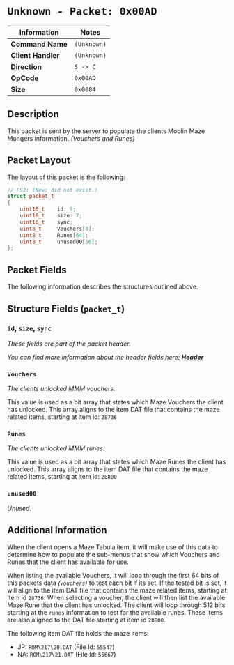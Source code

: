 # `Unknown - Packet: 0x00AD`

| Information               | Notes |
|---                        |---    |
| **Command Name**          | `(Unknown)` |
| **Client Handler**        | `(Unknown)` |
| **Direction**             | `S -> C` |
| **OpCode**                | `0x00AD` |
| **Size**                  | `0x0084` |

## Description

This packet is sent by the server to populate the clients Moblin Maze Mongers information. _(Vouchers and Runes)_

## Packet Layout

The layout of this packet is the following:

```cpp
// PS2: (New; did not exist.)
struct packet_t
{
    uint16_t    id: 9;
    uint16_t    size: 7;
    uint16_t    sync;
    uint8_t     Vouchers[8];
    uint8_t     Runes[64];
    uint8_t     unused00[56];
};
```

## Packet Fields

The following information describes the structures outlined above.

## Structure Fields (`packet_t`)

### `id`, `size`, `sync`

_These fields are part of the packet header._

_You can find more information about the header fields here: [**Header**](/world/HEADER.md)_

### `Vouchers`

_The clients unlocked MMM vouchers._

This value is used as a bit array that states which Maze Vouchers the client has unlocked. This array aligns to the item DAT file that contains the maze related items, starting at item id: `28736`

### `Runes`

_The clients unlocked MMM runes._

This value is used as a bit array that states which Maze Runes the client has unlocked. This array aligns to the item DAT file that contains the maze related items, starting at item id: `28800`

### `unused00`

_Unused._

## Additional Information

When the client opens a Maze Tabula item, it will make use of this data to determine how to populate the sub-menus that show which Vouchers and Runes that the client has available for use.

When listing the available Vouchers, it will loop through the first 64 bits of this packets data _(`vouchers`)_ to test each bit if its set. If the tested bit is set, it will align to the item DAT file that contains the maze related items, starting at item id `28736`. When selecting a voucher, the client will then list the available Maze Rune that the client has unlocked. The client will loop through 512 bits starting at the `runes` information to test for the available runes. These items are also aligned to the DAT file starting at item id `28800`.

The following item DAT file holds the maze items:

  - JP: `ROM\217\20.DAT` (File Id: `55547`)
  - NA: `ROM\217\21.DAT` (File Id: `55667`)
